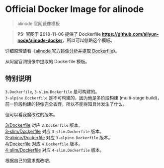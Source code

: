 # Official Docker Image for alinode

> alinode 官网镜像模板

> **PS: 官网于 2018-11-06 提供了 Dockerfile <https://github.com/aliyun-node/alinode-docker>，所以可以忽略这个模板。**

详细原理请看《[alinode 官方镜像分析并提取 Dockerfile](http://www.52cik.com/2018/10/01/docker-alinode-dockerfile.html)》。

从阿里官网镜像中提取的 Dockerfile 模板。

## 特别说明

`3.Dockerfile`, `3-slim.Dockerfile` 是可构建的。  
`3-alpine.Dockerfile` 是不可构建的，因为他是多阶段构建 (multi-stage build)，前一阶段构建的镜像完全丢弃，所以不能得知具体发生了什么。

但可以看我魔改过的版本。  

[3/Dockerfile](https://github.com/louie007/docker-alinode/blob/master/3/jessie/Dockerfile) 对应 `3.Dockerfile` 版本。  
[3-slim/Dockerfile](https://github.com/louie007/docker-alinode/blob/master/3/slim/Dockerfile) 对应 `3-slim.Dockerfile` 版本。  
[3-alpine/Dockerfile](https://github.com/louie007/docker-alinode/blob/master/3/alpine/Dockerfile) 对应 `3-alpine.Dockerfile` 版本。  
[4/Dockerfile](https://github.com/louie007/docker-alinode/blob/master/4/jessie/Dockerfile) 对应 `4.Dockerfile` 版本。  
[4-slim/Dockerfile](https://github.com/louie007/docker-alinode/blob/master/4/slim/Dockerfile) 对应 `4-slim.Dockerfile` 版本。  

根据自己的需求魔改吧。
